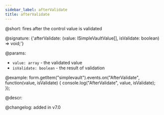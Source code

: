 ```yaml
---
sidebar_label: afterValidate
title: afterValidate
---          
```


@short: fires after the control value is validated

@signature: {'afterValidate: (value: ISimpleVaultValue[], isValidate: boolean) => void;'}
 
@params:
- `value: array` - the validated value
- `isValidate: boolean` - the result of validation

@example:
form.getItem("simplevault").events.on("AfterValidate", function(value, isValidate) {
    console.log("AfterValidate", value, isValidate);
});

@descr:

@changelog: added in v7.0
